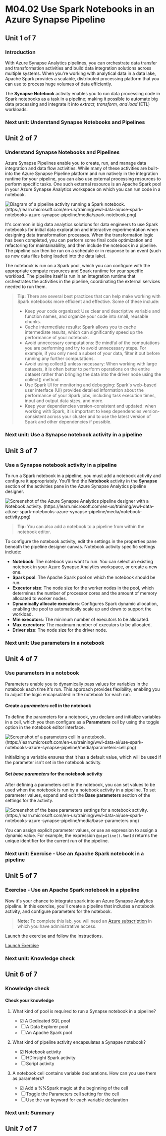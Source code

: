 # M04.02 Use Spark Notebooks in an Azure Synapse Pipeline

## Unit 1 of 7

### Introduction

With Azure Synapse Analytics pipelines, you can orchestrate data transfer and transformation activities and build data integration solutions across multiple systems. When you're working with analytical data in a data lake, Apache Spark provides a scalable, distributed processing platform that you can use to process huge volumes of data efficiently.

The **Synapse Notebook** activity enables you to run data processing code in Spark notebooks as a task in a pipeline; making it possible to automate big data processing and integrate it into *extract, transform, and load* (ETL) workloads.

### Next unit: Understand Synapse Notebooks and Pipelines

## Unit 2 of 7

### Understand Synapse Notebooks and Pipelines

Azure Synapse Pipelines enable you to create, run, and manage data integration and data flow activities. While many of these activities are built-into the Azure Synapse Pipeline platform and run natively in the integration runtime for your pipeline, you can also use external processing resources to perform specific tasks. One such external resource is an Apache Spark pool in your Azure Synapse Analytics workspace on which you can run code in a notebook.

![Diagram of a pipeline activity running a Spark notebook. (https://learn.microsoft.com/en-us/training/wwl-data-ai/use-spark-notebooks-azure-synapse-pipeline/media/spark-notebook.png)](../content/spark-notebook-2.png)

It's common in big data analytics solutions for data engineers to use Spark notebooks for initial data exploration and interactive experimentation when designing data transformation processes. When the transformation logic has been completed, you can perform some final code optimization and refactoring for maintainability, and then include the notebook in a pipeline. The pipeline can then be run on a schedule or in response to an event (such as new data files being loaded into the data lake).

The notebook is run on a Spark pool, which you can configure with the appropriate compute resources and Spark runtime for your specific workload. The pipeline itself is run in an integration runtime that orchestrates the activities in the pipeline, coordinating the external services needed to run them.

> **Tip:** There are several best practices that can help make working with Spark notebooks more efficient and effective. Some of these include:
>
> - Keep your code organized: Use clear and descriptive variable and function names, and organize your code into small, reusable chunks.
> - Cache intermediate results: Spark allows you to cache intermediate results, which can significantly speed up the performance of your notebook.
> - Avoid unnecessary computations: Be mindful of the computations you are performing and try to avoid unnecessary steps. For example, if you only need a subset of your data, filter it out before running any further computations.
> - Avoid using collect() unless necessary: When working with large datasets, it is often better to perform operations on the entire dataset rather than bringing the data into the driver node using the collect() method.
> - Use Spark UI for monitoring and debugging: Spark's web-based user interface (UI) provides detailed information about the performance of your Spark jobs, including task execution times, input and output data sizes, and more.
> - Keep your dependencies version-consistent and updated: when working with Spark, it is important to keep dependencies version-consistent across your cluster and to use the latest version of Spark and other dependencies if possible.

### Next unit: Use a Synapse notebook activity in a pipeline

## Unit 3 of 7

### Use a Synapse notebook activity in a pipeline

To run a Spark notebook in a pipeline, you must add a notebook activity and configure it appropriately. You'll find the **Notebook** activity in the **Synapse** section of the activities pane in the Azure Synapse Analytics pipeline designer.

![Screenshot of the Azure Synapse Analytics pipeline designer with a Notebook activity. (https://learn.microsoft.com/en-us/training/wwl-data-ai/use-spark-notebooks-azure-synapse-pipeline/media/notebook-activity.png)](../content/notebook-activity.png)

> **Tip:** You can also add a notebook to a pipeline from within the notebook editor.

To configure the notebook activity, edit the settings in the properties pane beneath the pipeline designer canvas. Notebook activity specific settings include:

- **Notebook**: The notebook you want to run. You can select an existing notebook in your Azure Synapse Analytics workspace, or create a new one.
- **Spark pool**: The Apache Spark pool on which the notebook should be run.
- **Executor size**: The node size for the worker nodes in the pool, which determines the number of processor cores and the amount of memory allocated to worker nodes.
- **Dynamically allocate executors**: Configures Spark dynamic allocation, enabling the pool to automatically scale up and down to support the workload.
- **Min executors**: The minimum number of executors to be allocated.
- **Max executors**: The maximum number of executors to be allocated.
- **Driver size**: The node size for the driver node.

### Next unit: Use parameters in a notebook

## Unit 4 of 7

### Use parameters in a notebook

Parameters enable you to dynamically pass values for variables in the notebook each time it's run. This approach provides flexibility, enabling you to adjust the logic encapsulated in the notebook for each run.

#### Create a *parameters* cell in the notebook

To define the parameters for a notebook, you declare and initialize variables in a cell, which you then configure as a **Parameters** cell by using the toggle option in the notebook editor interface.

![Screenshot of a parameters cell in a notebook. (https://learn.microsoft.com/en-us/training/wwl-data-ai/use-spark-notebooks-azure-synapse-pipeline/media/parameters-cell.png)](../content/parameters-cell.png)

Initializing a variable ensures that it has a default value, which will be used if the parameter isn't set in the notebook activity.

#### Set *base parameters* for the notebook activity

After defining a parameters cell in the notebook, you can set values to be used when the notebook is run by a notebook activity in a pipeline. To set parameter values, expand and edit the **Base parameters** section of the settings for the activity.

![Screenshot of the base parameters settings for a notebook activity. (https://learn.microsoft.com/en-us/training/wwl-data-ai/use-spark-notebooks-azure-synapse-pipeline/media/base-parameters.png)](../content/base-parameters.png)

You can assign explicit parameter values, or use an expression to assign a dynamic value. For example, the expression `@pipeline().RunId` returns the unique identifier for the current run of the pipeline.

### Next unit: Exercise - Use an Apache Spark notebook in a pipeline

## Unit 5 of 7

### Exercise - Use an Apache Spark notebook in a pipeline

Now it's your chance to integrate spark into an Azure Synapse Analytics pipeline. In this exercise, you'll create a pipeline that includes a notebook activity, and configure parameters for the notebook.

> **Note:** To complete this lab, you will need an [Azure subscription](https://azure.microsoft.com/free) in which you have administrative access.

Launch the exercise and follow the instructions.

[Launch Exercise](https://aka.ms/mslearn-spark-synapse-pipeline)

### Next unit: Knowledge check

## Unit 6 of 7

### Knowledge check

#### Check your knowledge

1. What kind of pool is required to run a Synapse notebook in a pipeline?

    - ☑ A Dedicated SQL pool
    - ☐ A Data Explorer pool
    - ☐ An Apache Spark pool

2. What kind of pipeline activity encapsulates a Synapse notebook?

    - ☑ Notebook activity
    - ☐ HDInsight Spark activity
    - ☐ Script activity

3. A notebook cell contains variable declarations. How can you use them as parameters?

    - ☑ Add a %%Spark magic at the beginning of the cell
    - ☐ Toggle the Parameters cell setting for the cell
    - ☐ Use the var keyword for each variable declaration

### Next unit: Summary

## Unit 7 of 7
